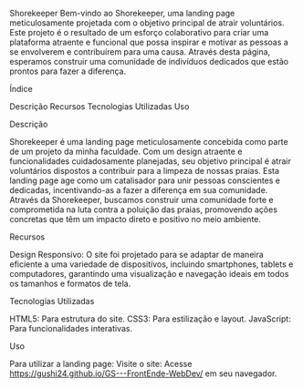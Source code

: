 Shorekeeper
Bem-vindo ao Shorekeeper, uma landing page meticulosamente projetada com o objetivo principal de atrair voluntários. Este projeto é o resultado de um esforço colaborativo para criar
uma plataforma atraente e funcional que possa inspirar e motivar as pessoas a se envolverem e contribuírem para uma causa. Através desta página, esperamos construir uma comunidade 
de indivíduos dedicados que estão prontos para fazer a diferença.

Índice

Descrição
Recursos
Tecnologias Utilizadas
Uso

Descrição

Shorekeeper é uma landing page meticulosamente concebida como parte de um projeto da minha faculdade. Com um design atraente e funcionalidades cuidadosamente planejadas, seu 
objetivo principal é atrair voluntários dispostos a contribuir para a limpeza de nossas praias. Esta landing page age como um catalisador para unir pessoas conscientes e dedicadas, 
incentivando-as a fazer a diferença em sua comunidade. Através da Shorekeeper, buscamos construir uma comunidade forte e comprometida na luta contra a poluição das praias, promovendo 
ações concretas que têm um impacto direto e positivo no meio ambiente.


Recursos

Design Responsivo: O site foi projetado para se adaptar de maneira eficiente a uma variedade de dispositivos, incluindo smartphones, tablets e computadores, garantindo uma 
visualização e navegação ideais em todos os tamanhos e formatos de tela.


Tecnologias Utilizadas

HTML5: Para estrutura do site.
CSS3: Para estilização e layout.
JavaScript: Para funcionalidades interativas.


Uso

Para utilizar a landing page:
Visite o site: Acesse https://gushi24.github.io/GS---FrontEnde-WebDev/ em seu navegador.
